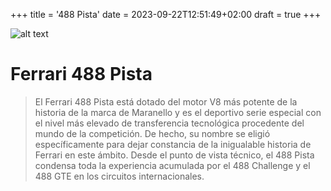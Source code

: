 +++
title = '488 Pista'
date = 2023-09-22T12:51:49+02:00
draft = true
+++

![alt text](https://cdn.ferrari.com/cms/network/media/img/resize/5d371735c3f9ec0af647572d-ferrari_4)


# **Ferrari 488 Pista**

>El Ferrari 488 Pista está dotado del motor V8 más potente de la historia de la marca de Maranello y es el deportivo serie especial con el nivel más elevado de transferencia tecnológica procedente del mundo de la competición. De hecho, su nombre se eligió específicamente para dejar constancia de la inigualable historia de Ferrari en este ámbito. Desde el punto de vista técnico, el 488 Pista condensa toda la experiencia acumulada por el 488 Challenge y el 488 GTE en los circuitos internacionales. 